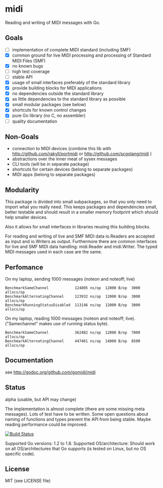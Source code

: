 # midi
Reading and writing of MIDI messages with Go.

## Goals

- [ ] implementation of complete MIDI standard (including SMF)
- [x] common ground for live MIDI processing and processing of Standard MIDI Files (SMF)
- [x] no known bugs 
- [ ] high test coverage
- [ ] stable API
- [x] usage of small interfaces preferably of the standard library
- [x] provide building blocks for MIDI applications
- [x] no dependencies outside the standard library
- [x] as little dependencies to the standard library as possible
- [x] small modular packages (see below)
- [x] shortcuts for known control changes
- [x] pure Go library (no C, no assembler) 
- [ ] quality documentation

## Non-Goals

- connection to MIDI devices (combine this lib with http://github.com/rakyll/portmidi or http://github.com/scgolang/midi )
- abstractions over the inner meat of sysex messages
- CLI tools (will be in separate package)
- shortcuts for certain devices (belong to separate packages)
- MIDI apps (belong to separate packages)

## Modularity

This package is divided into small subpackages, so that you only need to import
what you really need. This keeps packages and dependencies small, better testable and should result in a smaller memory footprint which should help smaller devices.

Also it allows for small interfaces in libraries reusing this building blocks.

For reading and writing of live and SMF MIDI data io.Readers are accepted as input and io.Writers as output. Furthermore there are common interfaces for live and SMF MIDI data handling: midi.Reader and midi.Writer. The typed MIDI messages used in each case are the same.

## Perfomance

On my laptop, sending 1000 messages (noteon and noteoff; live)

    BenchmarkSameChannel            124805 ns/op  12000 B/op  3000 allocs/op
    BenchmarkAlternatingChannel     123932 ns/op  12000 B/op  3000 allocs/op
    BenchmarkRunningStatusDisabled  113146 ns/op  12000 B/op  3000 allocs/op

On my laptop, reading 1000 messages (noteon and noteoff; live).
("Samechannel" makes use of running status byte).

    BenchmarkSameChannel            362482 ns/op  12000 B/op  7000 allocs/op
    BenchmarkAlternatingChannel     447461 ns/op  14000 B/op  8500 allocs/op

## Documentation

see http://godoc.org/github.com/gomidi/midi

## Status

alpha (usable, but API may change)

The implementation is almost complete (there are some missing meta messages).
Lots of test have to be written. Some open questions about naming of functions and types prevent the API from being stable. Maybe reading performance could be improved. 

[![Build Status](https://travis-ci.org/gomidi/midi.svg?branch=master)](http://travis-ci.org/gomidi/midi)

Supported Go versions: 1.2 to 1.8.
Supported OS/architecture: Should work on all OS/architectures that Go supports (is tested on Linux, but no OS specific code).

## License

MIT (see LICENSE file) 
